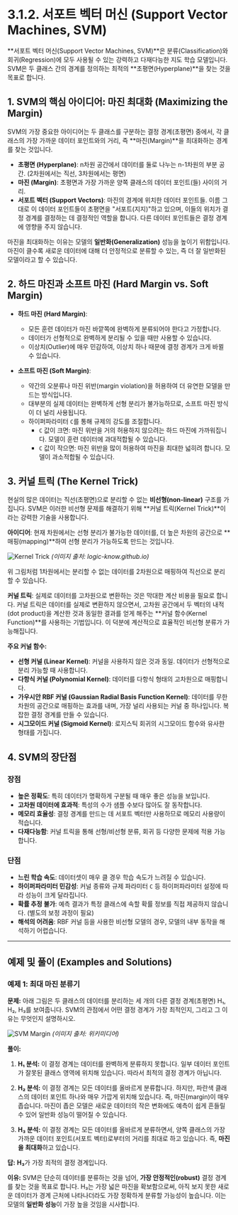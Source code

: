 # 3.1.2. 서포트 벡터 머신 (Support Vector Machines, SVM)

**서포트 벡터 머신(Support Vector Machines, SVM)**은 분류(Classification)와 회귀(Regression)에 모두 사용될 수 있는 강력하고 다재다능한 지도 학습 모델입니다. SVM은 두 클래스 간의 경계를 정의하는 최적의 **초평면(Hyperplane)**을 찾는 것을 목표로 합니다.

## 1. SVM의 핵심 아이디어: 마진 최대화 (Maximizing the Margin)

SVM의 가장 중요한 아이디어는 두 클래스를 구분하는 결정 경계(초평면) 중에서, 각 클래스의 가장 가까운 데이터 포인트와의 거리, 즉 **마진(Margin)**을 최대화하는 경계를 찾는 것입니다.

- **초평면 (Hyperplane)**: n차원 공간에서 데이터를 둘로 나누는 n-1차원의 부분 공간. (2차원에서는 직선, 3차원에서는 평면)
- **마진 (Margin)**: 초평면과 가장 가까운 양쪽 클래스의 데이터 포인트(들) 사이의 거리.
- **서포트 벡터 (Support Vectors)**: 마진의 경계에 위치한 데이터 포인트들. 이름 그대로 이 데이터 포인트들이 초평면을 "서포트(지지)"하고 있으며, 이들의 위치가 결정 경계를 결정하는 데 결정적인 역할을 합니다. 다른 데이터 포인트들은 결정 경계에 영향을 주지 않습니다.

마진을 최대화하는 이유는 모델의 **일반화(Generalization)** 성능을 높이기 위함입니다. 마진이 클수록 새로운 데이터에 대해 더 안정적으로 분류할 수 있는, 즉 더 잘 일반화된 모델이라고 할 수 있습니다.

## 2. 하드 마진과 소프트 마진 (Hard Margin vs. Soft Margin)

- **하드 마진 (Hard Margin)**:
  - 모든 훈련 데이터가 마진 바깥쪽에 완벽하게 분류되어야 한다고 가정합니다.
  - 데이터가 선형적으로 완벽하게 분리될 수 있을 때만 사용할 수 있습니다.
  - 이상치(Outlier)에 매우 민감하여, 이상치 하나 때문에 결정 경계가 크게 바뀔 수 있습니다.

- **소프트 마진 (Soft Margin)**:
  - 약간의 오분류나 마진 위반(margin violation)을 허용하여 더 유연한 모델을 만드는 방식입니다.
  - 대부분의 실제 데이터는 완벽하게 선형 분리가 불가능하므로, 소프트 마진 방식이 더 널리 사용됩니다.
  - 하이퍼파라미터 `C`를 통해 규제의 강도를 조절합니다.
    - `C` 값이 크면: 마진 위반을 거의 허용하지 않으려는 하드 마진에 가까워집니다. 모델이 훈련 데이터에 과대적합될 수 있습니다.
    - `C` 값이 작으면: 마진 위반을 많이 허용하여 마진을 최대한 넓히려 합니다. 모델이 과소적합될 수 있습니다.

## 3. 커널 트릭 (The Kernel Trick)

현실의 많은 데이터는 직선(초평면)으로 분리할 수 없는 **비선형(non-linear)** 구조를 가집니다. SVM은 이러한 비선형 문제를 해결하기 위해 **커널 트릭(Kernel Trick)**이라는 강력한 기술을 사용합니다.

**아이디어**: 현재 차원에서는 선형 분리가 불가능한 데이터를, 더 높은 차원의 공간으로 **매핑(mapping)**하여 선형 분리가 가능하도록 만드는 것입니다.

![Kernel Trick](https://raw.githubusercontent.com/logic-know/ml-course/master/images/svm-kernel-trick.png)
*(이미지 출처: logic-know.github.io)*

위 그림처럼 1차원에서는 분리할 수 없는 데이터를 2차원으로 매핑하여 직선으로 분리할 수 있습니다.

**커널 트릭**: 실제로 데이터를 고차원으로 변환하는 것은 막대한 계산 비용을 필요로 합니다. 커널 트릭은 데이터를 실제로 변환하지 않으면서, 고차원 공간에서 두 벡터의 내적(dot product)을 계산한 것과 동일한 결과를 얻게 해주는 **커널 함수(Kernel Function)**를 사용하는 기법입니다. 이 덕분에 계산적으로 효율적인 비선형 분류가 가능해집니다.

**주요 커널 함수:**
- **선형 커널 (Linear Kernel)**: 커널을 사용하지 않은 것과 동일. 데이터가 선형적으로 분리 가능할 때 사용합니다.
- **다항식 커널 (Polynomial Kernel)**: 데이터를 다항식 형태의 고차원으로 매핑합니다.
- **가우시안 RBF 커널 (Gaussian Radial Basis Function Kernel)**: 데이터를 무한 차원의 공간으로 매핑하는 효과를 내며, 가장 널리 사용되는 커널 중 하나입니다. 복잡한 결정 경계를 만들 수 있습니다.
- **시그모이드 커널 (Sigmoid Kernel)**: 로지스틱 회귀의 시그모이드 함수와 유사한 형태를 가집니다.

## 4. SVM의 장단점

### 장점
- **높은 정확도**: 특히 데이터가 명확하게 구분될 때 매우 좋은 성능을 보입니다.
- **고차원 데이터에 효과적**: 특성의 수가 샘플 수보다 많아도 잘 동작합니다.
- **메모리 효율성**: 결정 경계를 만드는 데 서포트 벡터만 사용하므로 메모리 사용량이 적습니다.
- **다재다능함**: 커널 트릭을 통해 선형/비선형 분류, 회귀 등 다양한 문제에 적용 가능합니다.

### 단점
- **느린 학습 속도**: 데이터셋이 매우 클 경우 학습 속도가 느려질 수 있습니다.
- **하이퍼파라미터 민감성**: 커널 종류와 규제 파라미터 `C` 등 하이퍼파라미터 설정에 따라 성능이 크게 달라집니다.
- **확률 추정 불가**: 예측 결과가 특정 클래스에 속할 확률 정보를 직접 제공하지 않습니다. (별도의 보정 과정이 필요)
- **해석의 어려움**: RBF 커널 등을 사용한 비선형 모델의 경우, 모델의 내부 동작을 해석하기 어렵습니다.

---

## 예제 및 풀이 (Examples and Solutions)

### 예제 1: 최대 마진 분류기

**문제:** 아래 그림은 두 클래스의 데이터를 분리하는 세 개의 다른 결정 경계(초평면) H₁, H₂, H₃를 보여줍니다. SVM의 관점에서 어떤 결정 경계가 가장 최적인지, 그리고 그 이유는 무엇인지 설명하시오.

![SVM Margin](https://upload.wikimedia.org/wikipedia/commons/thumb/7/72/SVM_margin.png/400px-SVM_margin.png)
*(이미지 출처: 위키미디어)*

**풀이:**

1.  **H₁ 분석:** 이 결정 경계는 데이터를 완벽하게 분류하지 못합니다. 일부 데이터 포인트가 잘못된 클래스 영역에 위치해 있습니다. 따라서 최적의 결정 경계가 아닙니다.

2.  **H₂ 분석:** 이 결정 경계는 모든 데이터를 올바르게 분류합니다. 하지만, 파란색 클래스의 데이터 포인트 하나와 매우 가깝게 위치해 있습니다. 즉, 마진(margin)이 매우 좁습니다. 마진이 좁은 모델은 새로운 데이터의 작은 변화에도 예측이 쉽게 흔들릴 수 있어 일반화 성능이 떨어질 수 있습니다.

3.  **H₃ 분석:** 이 결정 경계는 모든 데이터를 올바르게 분류하면서, 양쪽 클래스의 가장 가까운 데이터 포인트(서포트 벡터)로부터의 거리를 최대로 하고 있습니다. 즉, **마진을 최대화**하고 있습니다.

**답:**
**H₃**가 가장 최적의 결정 경계입니다.

**이유:**
SVM은 단순히 데이터를 분류하는 것을 넘어, **가장 안정적인(robust)** 결정 경계를 찾는 것을 목표로 합니다. H₃는 가장 넓은 마진을 확보함으로써, 아직 보지 못한 새로운 데이터가 경계 근처에 나타나더라도 가장 정확하게 분류할 가능성이 높습니다. 이는 모델의 **일반화 성능**이 가장 높을 것임을 시사합니다.
